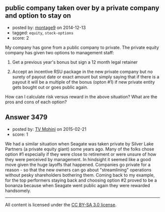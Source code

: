 ## public company taken over by a private company and option to stay on

- posted by: [montage9](https://stackexchange.com/users/2496138/montage9) on 2014-12-13
- tagged: `equity`, `stock-options`
- score: 2

My company has gone from a public company to private. The private equity company has given two options to management staff:

1. Get a previous year's bonus but sign a 12 month legal retainer

2. Accept an incentive RSU package in the new private company but no surety of payout date or exact amount but simply saying that if there is a payout it will be a multiple of the bonus (opton #1) if new private entity gets bought out or goes public again.

How can I calculate risk versus reward in the above situation? What are the pros and cons of each option?


## Answer 3479

- posted by: [TV Mohini](https://stackexchange.com/users/5743870/tv-mohini) on 2015-02-21
- score: 1

We had a similar situation when Seagate was taken private by Silver Lake Partners (a private equity giant) some years ago. Many of the folks chose option #1 especially if they were close to retirement or were unsure of how they were perceived by management. In hindsight it seemed like a good move given the huge layoffs that happened. Companies go private for a reason - so that the new owners can go about "streamlining" operations without pesky shareholders bothering them. Coming back to my example, for the top performers staying back and choosing option #2 proved to be a bonanza because when Seagate went public again they were rewarded handsomely. 



---

All content is licensed under the [CC BY-SA 3.0 license](https://creativecommons.org/licenses/by-sa/3.0/).
